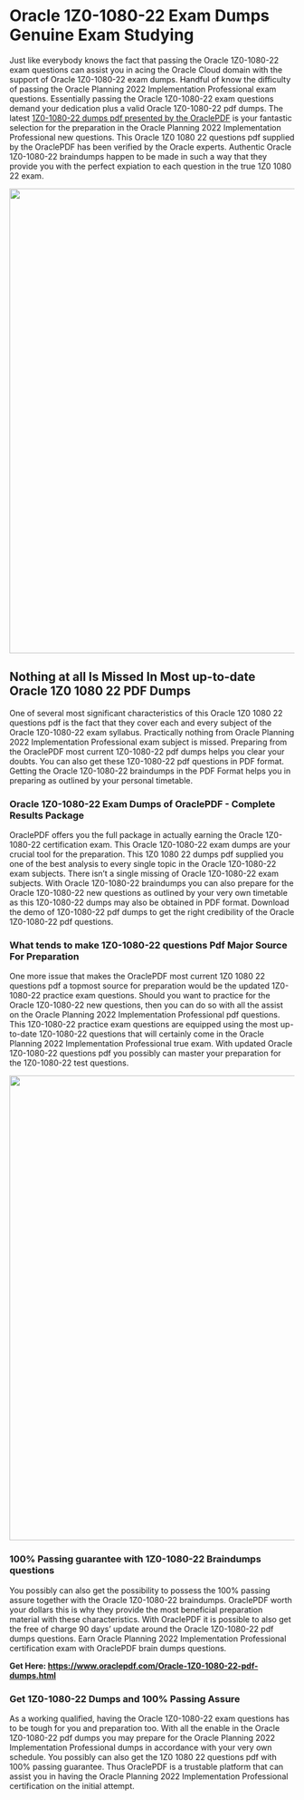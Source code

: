 <h1>Oracle 1Z0-1080-22 Exam Dumps Genuine Exam Studying</h1>
<p>Just like everybody knows the fact that passing the Oracle 1Z0-1080-22 exam questions can assist you in acing the&nbsp;Oracle Cloud&nbsp;domain with the support of Oracle 1Z0-1080-22 exam dumps. Handful of know the difficulty of passing the Oracle Planning 2022 Implementation Professional exam questions. Essentially passing the Oracle 1Z0-1080-22 exam questions demand your dedication plus a valid Oracle 1Z0-1080-22 pdf dumps. The latest&nbsp;<a href="https://www.oraclepdf.com/Oracle-1Z0-1080-22-pdf-dumps.html">1Z0-1080-22 dumps pdf presented by the OraclePDF</a>&nbsp;is your fantastic selection for the preparation in the Oracle Planning 2022 Implementation Professional new questions. This Oracle 1Z0 1080 22 questions pdf supplied by the OraclePDF has been verified by the Oracle experts. Authentic Oracle 1Z0-1080-22 braindumps happen to be made in such a way that they provide you with the perfect expiation to each question in the true 1Z0 1080 22 exam.</p>
<p><a href="https://www.oraclepdf.com/Oracle-1Z0-1080-22-pdf-dumps.html"><img src="https://i.ibb.co/mJY6Knz/1.png" width="820" /></a></p>
<h2>Nothing at all Is Missed In Most up-to-date Oracle 1Z0 1080 22 PDF Dumps</h2>
<p>One of several most significant characteristics of this Oracle 1Z0 1080 22 questions pdf is the fact that they cover each and every subject of the Oracle 1Z0-1080-22 exam syllabus. Practically nothing from Oracle Planning 2022 Implementation Professional exam subject is missed. Preparing from the OraclePDF most current 1Z0-1080-22 pdf dumps helps you clear your doubts. You can also get these 1Z0-1080-22 pdf questions in PDF format. Getting the Oracle 1Z0-1080-22 braindumps in the PDF Format helps you in preparing as outlined by your personal timetable.</p>
<h3>Oracle 1Z0-1080-22 Exam Dumps of OraclePDF - Complete Results Package</h3>
<p>OraclePDF offers you the full package in actually earning the Oracle 1Z0-1080-22 certification exam. This Oracle 1Z0-1080-22 exam dumps are your crucial tool for the preparation. This 1Z0 1080 22 dumps pdf supplied you one of the best analysis to every single topic in the Oracle 1Z0-1080-22 exam subjects. There isn&rsquo;t a single missing of Oracle 1Z0-1080-22 exam subjects. With Oracle 1Z0-1080-22 braindumps you can also prepare for the Oracle 1Z0-1080-22 new questions as outlined by your very own timetable as this 1Z0-1080-22 dumps may also be obtained in PDF format. Download the demo of 1Z0-1080-22 pdf dumps to get the right credibility of the Oracle 1Z0-1080-22 pdf questions.</p>
<h3>What tends to make 1Z0-1080-22 questions Pdf Major Source For Preparation</h3>
<p>One more issue that makes the OraclePDF most current 1Z0 1080 22 questions pdf a topmost source for preparation would be the updated 1Z0-1080-22 practice exam questions. Should you want to practice for the Oracle 1Z0-1080-22 new questions, then you can do so with all the assist on the Oracle Planning 2022 Implementation Professional pdf questions. This 1Z0-1080-22 practice exam questions are equipped using the most up-to-date 1Z0-1080-22 questions that will certainly come in the Oracle Planning 2022 Implementation Professional true exam. With updated Oracle 1Z0-1080-22 questions pdf you possibly can master your preparation for the 1Z0-1080-22 test questions.</p>
<p><img src="https://i.ibb.co/TWQ7T6D/2.png" width="820" /></p>
<h3>100% Passing guarantee with 1Z0-1080-22 Braindumps questions</h3>
<p>You possibly can also get the possibility to possess the 100% passing assure together with the Oracle 1Z0-1080-22 braindumps. OraclePDF worth your dollars this is why they provide the most beneficial preparation material with these characteristics. With OraclePDF it is possible to also get the free of charge 90 days&rsquo; update around the Oracle 1Z0-1080-22 pdf dumps questions. Earn Oracle Planning 2022 Implementation Professional certification exam with&nbsp;OraclePDF&nbsp;brain dumps questions.</p>
<p><strong>Get Here: <a href="https://www.oraclepdf.com/Oracle-1Z0-1080-22-pdf-dumps.html">https://www.oraclepdf.com/Oracle-1Z0-1080-22-pdf-dumps.html</a></strong></p>
<h3>Get 1Z0-1080-22&nbsp;Dumps&nbsp;and 100% Passing Assure</h3>
<p>As a working qualified, having the Oracle 1Z0-1080-22 exam questions has to be tough for you and preparation too. With all the enable in the Oracle 1Z0-1080-22 pdf dumps you may prepare for the Oracle Planning 2022 Implementation Professional dumps in accordance with your very own schedule. You possibly can also get the 1Z0 1080 22 questions pdf with 100% passing guarantee. Thus OraclePDF is a trustable platform that can assist you in having the Oracle Planning 2022 Implementation Professional certification on the initial attempt.</p>
